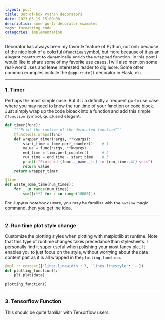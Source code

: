 ```yaml
---
layout: post
title: Out-of-box Python decorators
date: 2023-05-19 15:09:00
description: some go-to decorator examples
tags: formatting code
categories: implementation
---
```


Decorator has always been my favorite feature of Python, not only because of the nice look of a colorful `@function` symbol, but more because of it as an elegant construct to dynamically enrich the wrapped function. In this post I would like to share some of my favorite use cases. I will also mention some real-world uses and leave interested reader to dig more. Some other common examples include the `@app.route()` decorator in Flask, etc.

<hr>

### 1. Timer

Perhaps the most simple case. But it is a definitly a frequent go-to use case where you may need to know the run time of your function or code block. Just simply wrap up the code bloack into a function and add this simple `@function` symbol, quick and elegant.

```python
def timer(func):
    """Print the runtime of the decorated function"""
    @functools.wraps(func)
    def wrapper_timer(*args, **kwargs):
        start_time = time.perf_counter()    # 1
        value = func(*args, **kwargs)
        end_time = time.perf_counter()      # 2
        run_time = end_time - start_time    # 3
        print(f"Finished {func.__name__!r} in {run_time:.4f} secs")
        return value
    return wrapper_timer

@timer
def waste_some_time(num_times):
    for _ in range(num_times):
        sum([i**2 for i in range(10000)])
```

For Jupyter notebook users, you may be familiar with the `%%time` magic command, then you get the idea.

<hr>

### 2. Run time plot style change

Customize the plotting styles when plotting with matplotlib at runtime. Note that this type of runtime changes takes precedance than stylesheets. I personally find it super useful when polishing your most fancy plot. It enables you to just focus on the style, without worrying about the data content part as it is all wrapped in the `plotting_function`.

```python
@mpl.rc_context({'lines.linewidth': 3, 'lines.linestyle': '-'})
def plotting_function():
    plt.plot(data)

plotting_function()
```

<hr>

### 3. Tensorflow **Function**

This should be quite familiar with Tensorflow users.